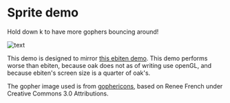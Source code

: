 # Sprite demo

Hold down k to have more gophers bouncing around!

![text](./example.gif)





This demo is designed to mirror [this ebiten demo](https://hajimehoshi.github.io/ebiten/examples/sprites.html). This demo performs worse than ebiten, because oak does not as of writing use openGL, and because ebiten's screen size is a quarter of oak's. 

The gopher image used is from [gophericons](https://github.com/shalakhin/gophericons), based on Renee French under Creative Commons 3.0 Attributions.